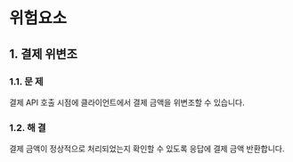 # 위험요소

## 1. 결제 위변조

### 1.1. 문 제

결제 API 호출 시점에 클라이언트에서 결제 금액을 위변조할 수 있습니다.

### 1.2. 해 결

결제 금액이 정상적으로 처리되었는지 확인할 수 있도록 응답에 결제 금액 반환합니다.
